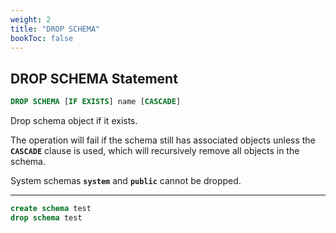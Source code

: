 ```yaml
---
weight: 2
title: "DROP SCHEMA"
bookToc: false
---
```


## DROP SCHEMA Statement

```SQL
DROP SCHEMA [IF EXISTS] name [CASCADE]
```

Drop schema object if it exists.

The operation will fail if the schema still has associated objects unless
the **`CASCADE`** clause is used, which will recursively remove all objects in the schema.

System schemas **`system`** and **`public`** cannot be dropped.

---

```SQL
create schema test
drop schema test
```
